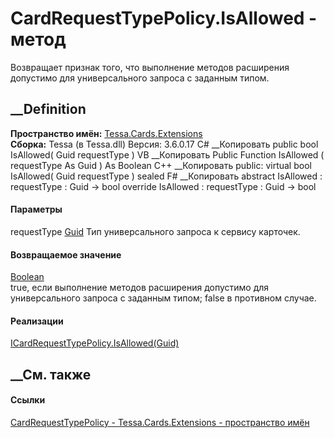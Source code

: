 # CardRequestTypePolicy.IsAllowed - метод
Возвращает признак того, что выполнение методов расширения допустимо для
универсального запроса с заданным типом.
##  __Definition
 **Пространство имён:** [Tessa.Cards.Extensions](N_Tessa_Cards_Extensions.htm)  
 **Сборка:** Tessa (в Tessa.dll) Версия: 3.6.0.17
C# __Копировать
     public bool IsAllowed(
    	Guid requestType
    )
VB __Копировать
     Public Function IsAllowed ( 
    	requestType As Guid
    ) As Boolean
C++ __Копировать
     public:
    virtual bool IsAllowed(
    	Guid requestType
    ) sealed
F# __Копировать
     abstract IsAllowed : 
            requestType : Guid -> bool 
    override IsAllowed : 
            requestType : Guid -> bool 
#### Параметры
requestType [Guid](https://learn.microsoft.com/dotnet/api/system.guid)
    Тип универсального запроса к сервису карточек.
#### Возвращаемое значение
[Boolean](https://learn.microsoft.com/dotnet/api/system.boolean)  
true, если выполнение методов расширения допустимо для универсального запроса
с заданным типом; false в противном случае.
#### Реализации
[ICardRequestTypePolicy.IsAllowed(Guid)](M_Tessa_Cards_Extensions_ICardRequestTypePolicy_IsAllowed.htm)  
##  __См. также
#### Ссылки
[CardRequestTypePolicy - ](T_Tessa_Cards_Extensions_CardRequestTypePolicy.htm)
[Tessa.Cards.Extensions - пространство имён](N_Tessa_Cards_Extensions.htm)
